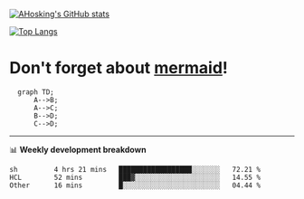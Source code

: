 [![AHosking's GitHub stats](https://github-readme-stats.vercel.app/api?username=ahosking&count_private=true&show_icons=true&theme=onedark&hide_rank=true&include_all_commits=true)](https://github.com/ahosking)

[![Top Langs](https://github-readme-stats.vercel.app/api/top-langs/?username=ahosking&layout=compact&theme=onedark)](https://github.com/ahosking)


# Don't forget about [mermaid](https://github.blog/2022-02-14-include-diagrams-markdown-files-mermaid/)!

```mermaid
  graph TD;
      A-->B;
      A-->C;
      B-->D;
      C-->D;
```
-------

📊 **Weekly development breakdown**

<!--START_SECTION:waka-->

```text
sh         4 hrs 21 mins   ██████████████████░░░░░░░   72.21 %
HCL        52 mins         ███▓░░░░░░░░░░░░░░░░░░░░░   14.55 %
Other      16 mins         █░░░░░░░░░░░░░░░░░░░░░░░░   04.44 %
```

<!--END_SECTION:waka-->

